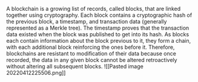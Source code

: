 A blockchain is a growing list of records, called blocks, that are linked together using cryptography. Each block contains a cryptographic hash of the previous block, a timestamp, and transaction data (generally represented as a Merkle tree). The timestamp proves that the transaction data existed when the block was published to get into its hash. As blocks each contain information about the block previous to it, they form a chain, with each additional block reinforcing the ones before it. Therefore, blockchains are resistant to modification of their data because once recorded, the data in any given block cannot be altered retroactively without altering all subsequent blocks.
![[Pasted image 20220412225506.png]]